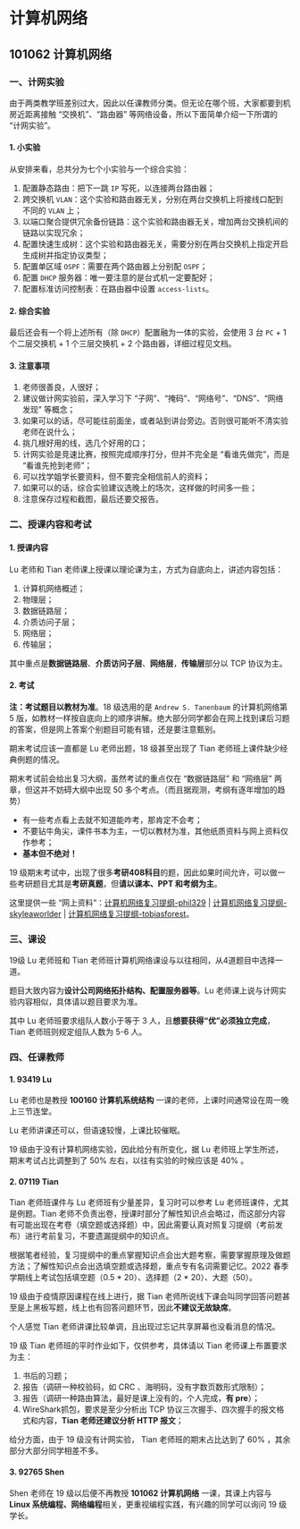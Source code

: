 # 计算机网络

## 101062 计算机网络

### 一、计网实验

由于两类教学班差别过大，因此以任课教师分类。但无论在哪个班，大家都要到机房近距离接触 “交换机”、“路由器” 等网络设备，所以下面简单介绍一下所谓的 “计网实验”。

#### 1. 小实验

从安排来看，总共分为七个小实验与一个综合实验：

1. 配置静态路由：把下一跳 `IP` 写死，以连接两台路由器；
2. 跨交换机 `VLAN`：这个实验和路由器无关，分别在两台交换机上将接线口配到不同的 `VLAN` 上；
3. 以端口聚合提供冗余备份链路：这个实验和路由器无关，增加两台交换机间的链路以实现冗余；
4. 配置快速生成树：这个实验和路由器无关，需要分别在两台交换机上指定开启生成树并指定协议类型；
5. 配置单区域 `OSPF`：需要在两个路由器上分别配 `OSPF`；
6. 配置 `DHCP` 服务器：唯一要注意的是台式机一定要配好；
7. 配置标准访问控制表：在路由器中设置 `access-lists`。

#### 2. 综合实验

最后还会有一个将上述所有（除 `DHCP`）配置融为一体的实验，会使用 3 台 `PC` + 1 个二层交换机 + 1 个三层交换机 + 2 个路由器，详细过程见文档。

#### 3. 注意事项

1. 老师很善良，人很好；
2. 建议做计网实验前，深入学习下 “子网”、“掩码”、“网络号”、“DNS”、“网络发现” 等概念；
3. 如果可以的话，尽可能往前面坐，或者站到讲台旁边。否则很可能听不清实验老师在说什么；
4. 挑几根好用的线，选几个好用的口；
5. 计网实验是竞速比赛，按照完成顺序打分，但并不完全是 “看谁先做完”，而是 “看谁先抢到老师”；
6. 可以找学姐学长要资料，但不要完全相信前人的资料；
7. 如果可以的话，综合实验建议选晚上的场次，这样做的时间多一些；
8. 注意保存过程和截图，最后还要交报告。

### 二、授课内容和考试

#### 1. 授课内容

Lu 老师和 Tian 老师课上授课以理论课为主，方式为自底向上，讲述内容包括：

1. 计算机网络概述；
2. 物理层；
3. 数据链路层；
4. 介质访问子层；
5. 网络层；
6. 传输层；

其中重点是**数据链路层**、**介质访问子层**、**网络层**，**传输层**部分以 TCP 协议为主。

#### 2. 考试

**注：考试题目以教材为准**。18 级选用的是 `Andrew S. Tanenbaum` 的计算机网络第 5 版，如教材一样按自底向上的顺序讲解。绝大部分同学都会在网上找到课后习题的答案，但是网上答案个别题目可能有错，还是要注意甄别。

期末考试应该一直都是 Lu 老师出题，18 级甚至出现了 Tian 老师班上课件缺少经典例题的情况。

期末考试前会给出复习大纲，虽然考试的重点仅在 “数据链路层” 和 “网络层” 两章，但这并不妨碍大纲中出现 50 多个考点。（而且据观测，考纲有逐年增加的趋势）

* 有一些考点看上去就不知道能咋考，那肯定不会考；
* 不要钻牛角尖，课件书本为主，一切以教材为准，其他纸质资料与网上资料仅作参考；
* **基本但不绝对！**

19 级期末考试中，出现了很多**考研408科目**的题，因此如果时间允许，可以做一些考研题目尤其是**考研真题**，但**请以课本、PPT 和考纲为主**。

这里提供一些 “网上资料”：[计算机网络复习提纲-phil329](https://github.com/TJ-CSCCG/TJCS-Images/tree/TJCS-Course/101062_计算机网络/2020/files/计算机网络复习提纲.pdf) | [计算机网络复习提纲-skyleaworlder](https://github.com/skyleaworlder/NOT_NOTE/tree/main/Computer-Network/AST-DJW) | [计算机网络复习提纲-tobiasforest](https://github.com/tobiasforest/r/blob/main/101062_计算机网络/计网复习.md)。

### 三、课设

19级 Lu 老师班和 Tian 老师班计算机网络课设与以往相同，从4道题目中选择一道。

题目大致内容为**设计公司网络拓扑结构、配置服务器等**。Lu 老师课上说与计网实验内容相似，具体请以题目要求为准。

其中 Lu 老师班要求组队人数小于等于 3 人，且**想要获得“优”必须独立完成**， Tian 老师班则规定组队人数为 5-6 人。

### 四、任课教师

#### 1. 93419 Lu

Lu 老师也是教授 **100160 计算机系统结构** 一课的老师，上课时间通常设在周一晚上三节连堂。

Lu 老师讲课还可以，但语速较慢，上课比较催眠。

19 级由于没有计算机网络实验，因此给分有所变化，据 Lu 老师班上学生所述，期末考试占比调整到了 50% 左右，以往有实验的时候应该是 40% 。

#### 2. 07119 Tian

Tian 老师班课件与 Lu 老师班有少量差异，复习时可以参考 Lu 老师班课件，尤其是例题。Tian 老师不负责出卷，授课时部分了解性知识点会略过，而这部分内容有可能出现在考卷（填空题或选择题）中，因此需要认真对照复习提纲（考前发布）进行考前复习，不要遗漏提纲中的知识点。

根据笔者经验，复习提纲中的重点掌握知识点会出大题考察，需要掌握原理及做题方法；了解性知识点会出选填空题或选择题，重点专有名词需要记忆。2022 春季学期线上考试包括填空题（0.5 \* 20）、选择题（2 \* 20）、大题（50）。

19 级由于疫情原因课程在线上进行，据 Tian 老师所说线下课会叫同学回答问题甚至是上黑板写题，线上也有回答问题环节，因此**不建议无故缺席**。

个人感觉 Tian 老师讲课比较单调，且出现过忘记共享屏幕也没看消息的情况。

19 级 Tian 老师班的平时作业如下，仅供参考，具体请以 Tian 老师课上布置要求为主：

1. 书后的习题；
2. 报告（调研一种校验码，如 CRC 、海明码，没有字数页数形式限制）；
3. 报告（调研一种路由算法，最好是课上没有的，个人完成，**有 pre**）；
4. WireShark抓包，要求是至少分析出 TCP 协议三次握手、四次握手的报文格式和内容，**Tian 老师还建议分析 HTTP 报文**；

给分方面，由于 19 级没有计网实验， Tian 老师班的期末占比达到了 60% ，其余部分大部分同学相差不多。

#### 3. 92765 Shen

Shen 老师在 19 级以后便不再教授 **101062 计算机网络** 一课，其课上内容与 **Linux 系统编程、网络编程**相关，更重视编程实践，有兴趣的同学可以询问 19 级学长。
